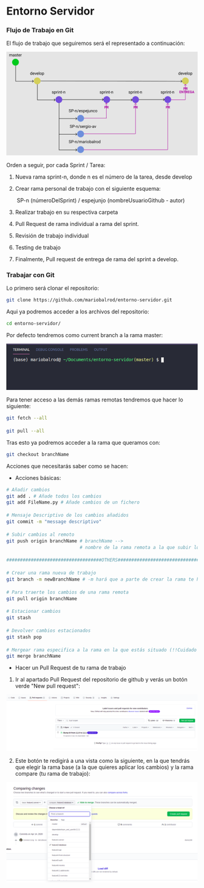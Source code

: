# Entorno Servidor


### Flujo de Trabajo en Git 

El flujo de trabajo que seguiremos será el representado a continuación:

![Gitflow](./docs/Gitflow.png)



Orden a seguir, por cada Sprint / Tarea:

1. Nueva rama sprint-n, donde n es el número de la tarea, desde develop

2. Crear rama personal de trabajo con el siguiente esquema:

   ​	SP-n (númeroDelSprint) / espejunjo (nombreUsuarioGithub - autor)

3. Realizar trabajo en su respectiva carpeta

4. Pull Request de rama individual a rama del sprint.

5. Revisión de trabajo individual

6. Testing de trabajo

7. Finalmente, Pull request de entrega de rama del sprint a develop.



### Trabajar con Git

Lo primero será clonar el repositorio:

```bash
git clone https://github.com/mariobalrod/entorno-servidor.git
```



Aqui ya podremos acceder a los archivos del repositorio:

```bash
cd entorno-servidor/
```



Por defecto tendremos como current branch a la rama master:

![master](./docs/Defecto.png)



Para tener acceso a las demás ramas remotas tendremos que hacer lo siguiente:

```bash
git fetch --all

git pull --all
```



Tras esto ya podremos acceder a la rama que queramos con:

```bash
git checkout branchName
```



Acciones que necesitarás saber como se hacen:

- Acciones básicas:

```bash
# Añadir cambios
git add . # Añade todos los cambios
git add FileName.py # Añade cambios de un fichero

# Mensaje Descriptivo de los cambios añadidos
git commit -m "message descriptivo" 

# Subir cambios al remoto
git push origin branchName # branchName --> 
						   # nombre de la rama remota a la que subir los cambios

###################################OTHERS########################################

# Crear una rama nueva de trabajo
git branch -m newBranchName # -m hará que a parte de crear la rama te hago un checkout 								# automático a la misma

# Para traerte los cambios de una rama remota
git pull origin branchName

# Estacionar cambios
git stash

# Devolver cambios estacionados 
git stash pop

# Mergear rama especifica a la rama en la que estás situado (!!Cuidado con esto debido a los conflictos que puede dar como resultado)
git merge branchName
```



- Hacer un Pull Request de tu rama de trabajo

1. Ir al apartado Pull Request del repositorio de github y verás un botón verde "New pull request":

![](./docs/PR.png)



2. Este botón te redigirá a una vista como la siguiente, en la que tendrás que elegir la rama base (a la que quieres aplicar los cambios) y la rama compare (tu rama de trabajo):

![](./docs/BranchesPR.png)